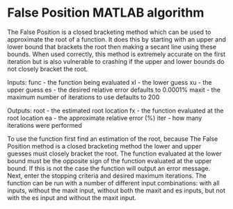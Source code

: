 # False Position MATLAB algorithm

The False Position is a closed bracketing method which can be used to approximate the root of a function. It does this by starting with an upper and lower bound that brackets the root then making a secant line using these bounds. When used correctly, this method is extremely accurate on the first iteration but is also vulnerable to crashing if the upper and lower bounds do not closely bracket the root.

Inputs:
func - the function being evaluated
xl - the lower guess
xu - the upper guess
es - the desired relative error defaults to 0.0001%
maxit - the maximum number of iterations to use defaults to 200

Outputs:
root - the estimated root location
fx - the function evaluated at the root location
ea - the approximate relative error (%)
iter - how many iterations were performed

To use the function first find an estimation of the root, because The False Position method is a closed bracketing method the lower and upper guesses must closely bracket the root. The function evaluated at the lower bound must be the opposite sign of the function evaluated at the upper bound. If this is not the case the function will output an error message. Next, enter the stopping criteria and desired maximum iterations. The function can be run with a number of different input combinations: with all inputs, without the maxit input, without both the maxit and es inputs, but not with the es input and without the maxit input.
